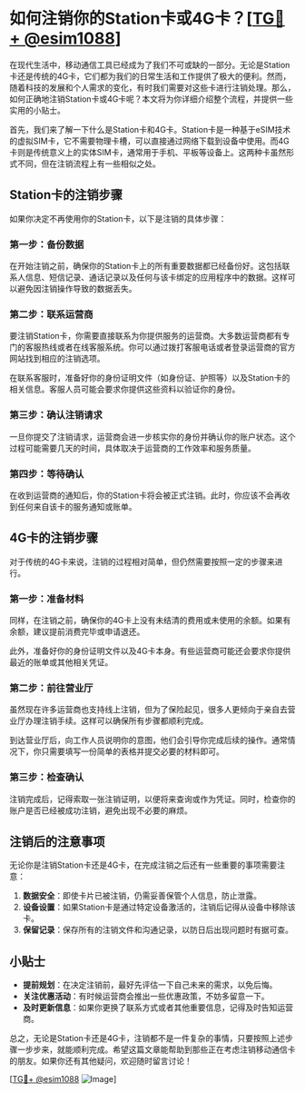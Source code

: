 # 如何注销你的Station卡或4G卡？[[TG💪+ @esim1088](https://t.me/s/esim1088)]

在现代生活中，移动通信工具已经成为了我们不可或缺的一部分。无论是Station卡还是传统的4G卡，它们都为我们的日常生活和工作提供了极大的便利。然而，随着科技的发展和个人需求的变化，有时我们需要对这些卡进行注销处理。那么，如何正确地注销Station卡或4G卡呢？本文将为你详细介绍整个流程，并提供一些实用的小贴士。

首先，我们来了解一下什么是Station卡和4G卡。Station卡是一种基于eSIM技术的虚拟SIM卡，它不需要物理卡槽，可以直接通过网络下载到设备中使用。而4G卡则是传统意义上的实体SIM卡，通常用于手机、平板等设备上。这两种卡虽然形式不同，但在注销流程上有一些相似之处。

## Station卡的注销步骤

如果你决定不再使用你的Station卡，以下是注销的具体步骤：

### 第一步：备份数据
在开始注销之前，确保你的Station卡上的所有重要数据都已经备份好。这包括联系人信息、短信记录、通话记录以及任何与该卡绑定的应用程序中的数据。这样可以避免因注销操作导致的数据丢失。

### 第二步：联系运营商
要注销Station卡，你需要直接联系为你提供服务的运营商。大多数运营商都有专门的客服热线或者在线客服系统。你可以通过拨打客服电话或者登录运营商的官方网站找到相应的注销选项。

在联系客服时，准备好你的身份证明文件（如身份证、护照等）以及Station卡的相关信息。客服人员可能会要求你提供这些资料以验证你的身份。

### 第三步：确认注销请求
一旦你提交了注销请求，运营商会进一步核实你的身份并确认你的账户状态。这个过程可能需要几天的时间，具体取决于运营商的工作效率和服务质量。

### 第四步：等待确认
在收到运营商的通知后，你的Station卡将会被正式注销。此时，你应该不会再收到任何来自该卡的服务通知或账单。

## 4G卡的注销步骤

对于传统的4G卡来说，注销的过程相对简单，但仍然需要按照一定的步骤来进行。

### 第一步：准备材料
同样，在注销之前，确保你的4G卡上没有未结清的费用或未使用的余额。如果有余额，建议提前消费完毕或申请退还。

此外，准备好你的身份证明文件以及4G卡本身。有些运营商可能还会要求你提供最近的账单或其他相关凭证。

### 第二步：前往营业厅
虽然现在许多运营商也支持线上注销，但为了保险起见，很多人更倾向于亲自去营业厅办理注销手续。这样可以确保所有步骤都顺利完成。

到达营业厅后，向工作人员说明你的意图，他们会引导你完成后续的操作。通常情况下，你只需要填写一份简单的表格并提交必要的材料即可。

### 第三步：检查确认
注销完成后，记得索取一张注销证明，以便将来查询或作为凭证。同时，检查你的账户是否已经被成功注销，避免出现不必要的麻烦。

## 注销后的注意事项

无论你是注销Station卡还是4G卡，在完成注销之后还有一些重要的事项需要注意：

1. **数据安全**：即使卡片已被注销，仍需妥善保管个人信息，防止泄露。
2. **设备设置**：如果Station卡是通过特定设备激活的，注销后记得从设备中移除该卡。
3. **保留记录**：保存所有的注销文件和沟通记录，以防日后出现问题时有据可查。

## 小贴士

- **提前规划**：在决定注销前，最好先评估一下自己未来的需求，以免后悔。
- **关注优惠活动**：有时候运营商会推出一些优惠政策，不妨多留意一下。
- **及时更新信息**：如果你更换了联系方式或者其他重要信息，记得及时告知运营商。

总之，无论是Station卡还是4G卡，注销都不是一件复杂的事情，只要按照上述步骤一步步来，就能顺利完成。希望这篇文章能帮助到那些正在考虑注销移动通信卡的朋友。如果你还有其他疑问，欢迎随时留言讨论！

[[TG💪+ @esim1088](https://t.me/s/esim1088) ![Image](https://i.postimg.cc/4NQfJmqS/Snipaste-2025-05-13-00-14-12.png)]